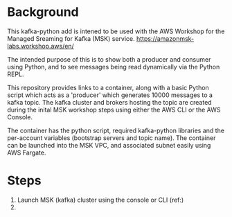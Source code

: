 # Background
This kafka-python add is intened to be used with the AWS Workshop for the Managed Sreaming for Kafka (MSK) service.
https://amazonmsk-labs.workshop.aws/en/

The intended purpose of this is to show both a producer and consumer using Python, and to see messages being read dynamically via the Python REPL.

This repository provides links to a container, along with a basic Python script which acts as a 'producer' which generates 10000 messages to a kafka topic. The kafka cluster and brokers hosting the topic are created during the inital MSK workshop steps using either the AWS CLI or the AWS Console.

The container has the python script, required kafka-python libraries and the per-account variables (bootstrap servers and topic name). The container can be launched into the MSK VPC, and associated subnet easily using AWS Fargate.

# Steps
1) Launch MSK (kafka) cluster using the console or CLI (ref:)
2) 
